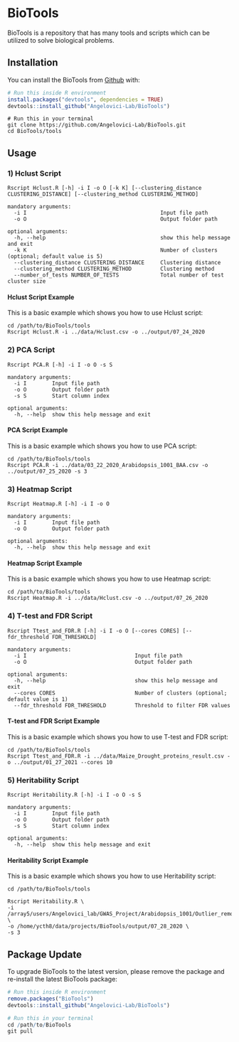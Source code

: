 # BioTools

<!-- badges: start -->
<!-- badges: end -->

BioTools is a repository that has many tools and scripts which can be utilized to solve biological problems.

## Installation

You can install the BioTools from [Github](https://github.com/Angelovici-Lab/BioTools) with:

``` r
# Run this inside R environment
install.packages("devtools", dependencies = TRUE)
devtools::install_github("Angelovici-Lab/BioTools")
```
```
# Run this in your terminal
git clone https://github.com/Angelovici-Lab/BioTools.git
cd BioTools/tools
```

## Usage

### 1) Hclust Script
```
Rscript Hclust.R [-h] -i I -o O [-k K] [--clustering_distance CLUSTERING_DISTANCE] [--clustering_method CLUSTERING_METHOD]

mandatory arguments:
  -i I                                          Input file path
  -o O                                          Output folder path

optional arguments:
  -h, --help                                    show this help message and exit
  -k K                                          Number of clusters (optional; default value is 5)
  --clustering_distance CLUSTERING_DISTANCE     Clustering distance
  --clustering_method CLUSTERING_METHOD         Clustering method
  --number_of_tests NUMBER_OF_TESTS             Total number of test cluster size
```

#### Hclust Script Example

This is a basic example which shows you how to use Hclust script:

```
cd /path/to/BioTools/tools
Rscript Hclust.R -i ../data/Hclust.csv -o ../output/07_24_2020
```

### 2) PCA Script
```
Rscript PCA.R [-h] -i I -o O -s S

mandatory arguments:
  -i I        Input file path
  -o O        Output folder path
  -s S        Start column index

optional arguments:
  -h, --help  show this help message and exit
```

#### PCA Script Example

This is a basic example which shows you how to use PCA script:

```
cd /path/to/BioTools/tools
Rscript PCA.R -i ../data/03_22_2020_Arabidopsis_1001_BAA.csv -o ../output/07_25_2020 -s 3
```

### 3) Heatmap Script
```
Rscript Heatmap.R [-h] -i I -o O

mandatory arguments:
  -i I        Input file path
  -o O        Output folder path

optional arguments:
  -h, --help  show this help message and exit
```

#### Heatmap Script Example

This is a basic example which shows you how to use Heatmap script:

```
cd /path/to/BioTools/tools
Rscript Heatmap.R -i ../data/Hclust.csv -o ../output/07_26_2020
```

### 4) T-test and FDR Script
```
Rscript Ttest_and_FDR.R [-h] -i I -o O [--cores CORES] [--fdr_threshold FDR_THRESHOLD]

mandatory arguments:
  -i I                                  Input file path
  -o O                                  Output folder path

optional arguments:
  -h, --help                            show this help message and exit
  --cores CORES                         Number of clusters (optional; default value is 1)
  --fdr_threshold FDR_THRESHOLD         Threshold to filter FDR values
```

#### T-test and FDR Script Example

This is a basic example which shows you how to use T-test and FDR script:

```
cd /path/to/BioTools/tools
Rscript Ttest_and_FDR.R -i ../data/Maize_Drought_proteins_result.csv -o ../output/01_27_2021 --cores 10
```

### 5) Heritability Script
```
Rscript Heritability.R [-h] -i I -o O -s S

mandatory arguments:
  -i I        Input file path
  -o O        Output folder path
  -s S        Start column index

optional arguments:
  -h, --help  show this help message and exit
```

#### Heritability Script Example

This is a basic example which shows you how to use Heritability script:

```
cd /path/to/BioTools/tools

Rscript Heritability.R \
-i /array5/users/Angelovici_lab/GWAS_Project/Arabidopsis_1001/Outlier_removed_raw_data/03_22_2020_Arabidopsis_1001_FAA.csv \
-o /home/ycth8/data/projects/BioTools/output/07_28_2020 \
-s 3
```

## Package Update

To upgrade BioTools to the latest version, please remove the package and re-install the latest BioTools package:

``` r
# Run this inside R environment
remove.packages("BioTools")
devtools::install_github("Angelovici-Lab/BioTools")
```

``` r
# Run this in your terminal
cd /path/to/BioTools
git pull
```

